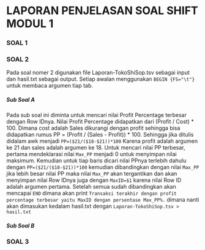 # LAPORAN PENJELASAN SOAL SHIFT MODUL 1

### SOAL 1

### SOAL 2
Pada soal nomer 2 digunakan file Laporan-TokoShiSop.tsv sebagai input dan hasil.txt sebagai output. Setiap awalan menggunakan `BEGIN {FS="\t"}` untuk membaca argumen tiap tab.
##### Sub Soal A
Pada sub soal ini diminta untuk mencari nilai Profit Percentage terbesar dengan Row IDnya. Nilai Profit Percentage didapatkan dari (Profit / Cost) * 100. Dimana cost adalah Sales dikurangi dengan profit sehingga bisa didapatkan rumus PP = (Profit / (Sales - Profit)) * 100. Sehingga jika ditulis didalam awk menjadi `PP=($21/($18-$21))*100` Karena profit adalah argumen ke 21 dan sales adalah argumen ke 18.
Untuk mencari nilai PP terbesar, pertama mendeklarasi nilai `Max_PP` menjadi 0 untuk menyimpan nilai maksimum. Kemudian untuk tiap baris dicari nilai PPnya terlebih dahulu dengan `PP=($21/($18-$21))*100` kemudian dibandingkan dengan nilai `Max_PP` jika lebih besar nilai PP maka nilai `Max_PP` akan tergantikan dan akan menyimpan nilai Row IDnya juga dengan `MaxID=$1` karena nilai Row ID adalah argumen pertama.
Setelah semua sudah dibandingkan akan mencapai `END` dimana akan print `Transaksi terakhir dengan profit percentage terbesar yaitu MaxID dengan persentase Max_PP%.` dimana nanti akan dimasukan kedalam hasil.txt dengan `Laporan-TokoShiSop.tsv > hasil.txt`

##### Sub Soal B
### SOAL 3
